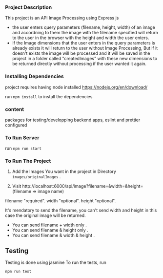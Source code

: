 
### Project Description
This project is an API Image Processing using Express js 
* the user enters query parameters (filename, height, width) of an image and accordning to them 
   the image with the filename specified will return to the user in the browser with the height and width the user enters.
* If the Image dimensions that the user enters in the query parameters is already exists it will return to the user without Image Processing, 
  But if it doesn't exists the image will be processed and it will be saved in the project in a folder called "createdImages" with these new dimensions
  to be returned directly without processing if the user wanted it again.  

### Installing Dependencies

project requires having node installed https://nodejs.org/en/download/

run ```npm install``` to install the dependencies

### content
packages for testing/developping backend apps, eslint and prettier configured

### To Run Server
  run `npm run start`
  
### To Run The Project
 1) Add the Images You want in the project in Directory `images/originalImages` .
 
 3) Visit http://localhost:6000/api/image?filename=&width=&height=
   (filename => image name)
   
   filename "required".
   width  "optional".
   height "optional".
   
   It's mendatory to send the filename, you can't send width and height in this case the original image will be returned.
   * You can send filename + width only .
   * You can send filename & height only .
   * You can send filename & width & height . 

   

## Testing
Testing is done using jasmine
To run the tests, run
```
npm run test
```
